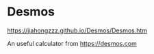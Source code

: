 # Desmos
https://jiahongzzz.github.io/Desmos/Desmos.htm

An useful calculator from https://desmos.com
